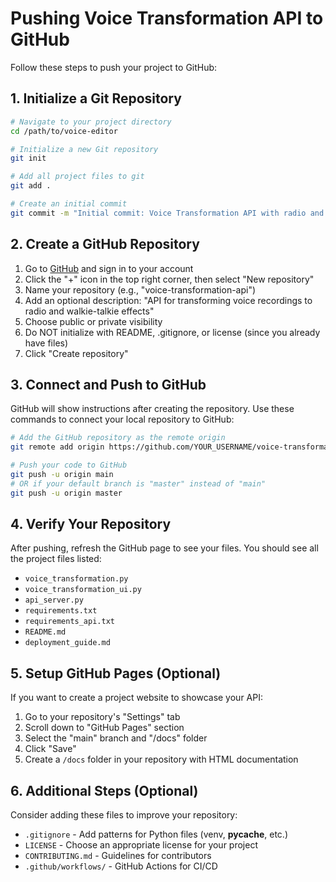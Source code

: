 # Pushing Voice Transformation API to GitHub

Follow these steps to push your project to GitHub:

## 1. Initialize a Git Repository

```bash
# Navigate to your project directory
cd /path/to/voice-editor

# Initialize a new Git repository
git init

# Add all project files to git
git add .

# Create an initial commit
git commit -m "Initial commit: Voice Transformation API with radio and walkie-talkie effects"
```

## 2. Create a GitHub Repository

1. Go to [GitHub](https://github.com) and sign in to your account
2. Click the "+" icon in the top right corner, then select "New repository"
3. Name your repository (e.g., "voice-transformation-api")
4. Add an optional description: "API for transforming voice recordings to radio and walkie-talkie effects"
5. Choose public or private visibility
6. Do NOT initialize with README, .gitignore, or license (since you already have files)
7. Click "Create repository"

## 3. Connect and Push to GitHub

GitHub will show instructions after creating the repository. Use these commands to connect your local repository to GitHub:

```bash
# Add the GitHub repository as the remote origin
git remote add origin https://github.com/YOUR_USERNAME/voice-transformation-api.git

# Push your code to GitHub
git push -u origin main
# OR if your default branch is "master" instead of "main"
git push -u origin master
```

## 4. Verify Your Repository

After pushing, refresh the GitHub page to see your files. You should see all the project files listed:

- `voice_transformation.py`
- `voice_transformation_ui.py`
- `api_server.py`
- `requirements.txt`
- `requirements_api.txt`
- `README.md`
- `deployment_guide.md`

## 5. Setup GitHub Pages (Optional)

If you want to create a project website to showcase your API:

1. Go to your repository's "Settings" tab
2. Scroll down to "GitHub Pages" section
3. Select the "main" branch and "/docs" folder
4. Click "Save"
5. Create a `/docs` folder in your repository with HTML documentation

## 6. Additional Steps (Optional)

Consider adding these files to improve your repository:

- `.gitignore` - Add patterns for Python files (venv, __pycache__, etc.)
- `LICENSE` - Choose an appropriate license for your project
- `CONTRIBUTING.md` - Guidelines for contributors
- `.github/workflows/` - GitHub Actions for CI/CD 
